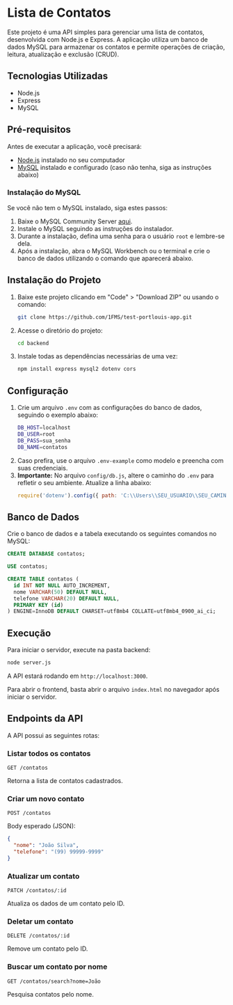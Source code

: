 # Lista de Contatos

Este projeto é uma API simples para gerenciar uma lista de contatos, desenvolvida com Node.js e Express. A aplicação utiliza um banco de dados MySQL para armazenar os contatos e permite operações de criação, leitura, atualização e exclusão (CRUD).

## Tecnologias Utilizadas
- Node.js
- Express
- MySQL

## Pré-requisitos
Antes de executar a aplicação, você precisará:
- [Node.js](https://nodejs.org/) instalado no seu computador
- [MySQL](https://www.mysql.com/) instalado e configurado (caso não tenha, siga as instruções abaixo)

### Instalação do MySQL
Se você não tem o MySQL instalado, siga estes passos:
1. Baixe o MySQL Community Server [aqui](https://dev.mysql.com/downloads/mysql/).
2. Instale o MySQL seguindo as instruções do instalador.
3. Durante a instalação, defina uma senha para o usuário `root` e lembre-se dela.
4. Após a instalação, abra o MySQL Workbench ou o terminal e crie o banco de dados utilizando o comando que aparecerá abaixo.

## Instalação do Projeto
1. Baixe este projeto clicando em "Code" > "Download ZIP" ou usando o comando:
   ```sh
   git clone https://github.com/1FMS/test-portlouis-app.git
   ```
2. Acesse o diretório do projeto:
   ```sh
   cd backend
   ```
3. Instale todas as dependências necessárias de uma vez:
   ```sh
   npm install express mysql2 dotenv cors
   ```

## Configuração
1. Crie um arquivo `.env` com as configurações do banco de dados, seguindo o exemplo abaixo:
   ```sh
   DB_HOST=localhost
   DB_USER=root
   DB_PASS=sua_senha
   DB_NAME=contatos
   ```
2. Caso prefira, use o arquivo `.env-example` como modelo e preencha com suas credenciais.
3. **Importante:** No arquivo `config/db.js`, altere o caminho do `.env` para refletir o seu ambiente. Atualize a linha abaixo:
   ```js
   require('dotenv').config({ path: 'C:\\Users\\SEU_USUARIO\\SEU_CAMINHO\\backend\\.env' });
   ```

## Banco de Dados
Crie o banco de dados e a tabela executando os seguintes comandos no MySQL:
```sql
CREATE DATABASE contatos;

USE contatos;

CREATE TABLE contatos (
  id INT NOT NULL AUTO_INCREMENT,
  nome VARCHAR(50) DEFAULT NULL,
  telefone VARCHAR(20) DEFAULT NULL,
  PRIMARY KEY (id)
) ENGINE=InnoDB DEFAULT CHARSET=utf8mb4 COLLATE=utf8mb4_0900_ai_ci;
```

## Execução
Para iniciar o servidor, execute na pasta backend:
```sh
node server.js
```
A API estará rodando em `http://localhost:3000`.

Para abrir o frontend, basta abrir o arquivo `index.html` no navegador após iniciar o servidor.

## Endpoints da API
A API possui as seguintes rotas:

### Listar todos os contatos
```
GET /contatos
```
Retorna a lista de contatos cadastrados.

### Criar um novo contato
```
POST /contatos
```
Body esperado (JSON):
```json
{
  "nome": "João Silva",
  "telefone": "(99) 99999-9999"
}
```

### Atualizar um contato
```
PATCH /contatos/:id
```
Atualiza os dados de um contato pelo ID.

### Deletar um contato
```
DELETE /contatos/:id
```
Remove um contato pelo ID.

### Buscar um contato por nome
```
GET /contatos/search?nome=João
```
Pesquisa contatos pelo nome.
